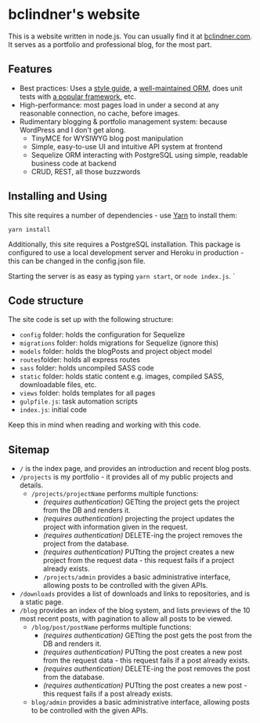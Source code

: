 # bclindner's website

This is a website written in node.js. You can usually find it at [bclindner.com](bclindner.com). It serves as a portfolio and professional blog, for the most part.

## Features

* Best practices: Uses a [style guide](https://standardjs.com/), a [well-maintained ORM](https://www.npmjs.com/package/sequelize), does unit tests with [a popular framework](http://mochajs.org/), etc.
* High-performance: most pages load in under a second at any reasonable connection, no cache, before images.
* Rudimentary blogging & portfolio management system: because WordPress and I don't get along.
  * TinyMCE for WYSIWYG blog post manipulation
  * Simple, easy-to-use UI and intuitive API system at frontend
  * Sequelize ORM interacting with PostgreSQL using simple, readable business code at backend
  * CRUD, REST, all those buzzwords

## Installing and Using

This site requires a number of dependencies - use [Yarn](https://yarnpkg.com) to install them:

`yarn install`

Additionally, this site requires a PostgreSQL installation. This package is configured to use a local development server and Heroku in production - this can be changed in the config.json file.

Starting the server is as easy as typing `yarn start`, or `node index.js`.
`
## Code structure

The site code is set up with the following structure:

* `config` folder: holds the configuration for Sequelize
* `migrations` folder: holds migrations for Sequelize (ignore this)
* `models` folder: holds the blogPosts and project object model
* `routes`folder: holds all express routes
* `sass` folder: holds uncompiled SASS code
* `static` folder: holds static content e.g. images, compiled SASS, downloadable files, etc.
* `views` folder: holds templates for all pages
* `gulpfile.js`: task automation scripts
* `index.js`: initial code

Keep this in mind when reading and working with this code.

## Sitemap

* `/` is the index page, and provides an introduction and recent blog posts.
* `/projects` is my portfolio - it provides all of my public projects and details.
  * `/projects/projectName` performs multiple functions:
    * *(requires authentication)* GETting the project gets the project from the DB and renders it.
    * *(requires authentication)* projecting the project updates the project with information given in the request.
    * *(requires authentication)* DELETE-ing the project removes the project from the database.
    * *(requires authentication)* PUTting the project creates a new project from the request data - this request fails if a project already exists.
    * `/projects/admin` provides a basic administrative interface, allowing posts to be controlled with the given APIs.
* `/downloads` provides a list of downloads and links to repositories, and is a static page.
* `/blog` provides an index of the blog system, and lists previews of the 10 most recent posts, with pagination to allow all posts to be viewed.
  * `/blog/post/postName` performs multiple functions:
    * *(requires authentication)* GETting the post gets the post from the DB and renders it.
    * *(requires authentication)* PUTting the post creates a new post from the request data - this request fails if a post already exists.
    * *(requires authentication)* DELETE-ing the post removes the post from the database.
    * *(requires authentication)* PUTting the post creates a new post - this request fails if a post already exists.
  * `blog/admin` provides a basic administrative interface, allowing posts to be controlled with the given APIs.
